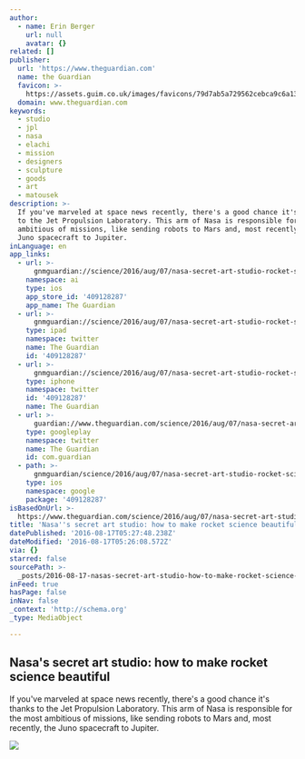 ```yaml
---
author:
  - name: Erin Berger
    url: null
    avatar: {}
related: []
publisher:
  url: 'https://www.theguardian.com'
  name: the Guardian
  favicon: >-
    https://assets.guim.co.uk/images/favicons/79d7ab5a729562cebca9c6a13c324f0e/32x32.ico
  domain: www.theguardian.com
keywords:
  - studio
  - jpl
  - nasa
  - elachi
  - mission
  - designers
  - sculpture
  - goods
  - art
  - matousek
description: >-
  If you've marveled at space news recently, there's a good chance it's thanks
  to the Jet Propulsion Laboratory. This arm of Nasa is responsible for the most
  ambitious of missions, like sending robots to Mars and, most recently, the
  Juno spacecraft to Jupiter.
inLanguage: en
app_links:
  - url: >-
      gnmguardian://science/2016/aug/07/nasa-secret-art-studio-rocket-science-jet-propulsion-laboratory?contenttype=Article&source=applinks
    namespace: ai
    type: ios
    app_store_id: '409128287'
    app_name: The Guardian
  - url: >-
      gnmguardian://science/2016/aug/07/nasa-secret-art-studio-rocket-science-jet-propulsion-laboratory?contenttype=Article&source=twitter
    type: ipad
    namespace: twitter
    name: The Guardian
    id: '409128287'
  - url: >-
      gnmguardian://science/2016/aug/07/nasa-secret-art-studio-rocket-science-jet-propulsion-laboratory?contenttype=Article&source=twitter
    type: iphone
    namespace: twitter
    id: '409128287'
    name: The Guardian
  - url: >-
      guardian://www.theguardian.com/science/2016/aug/07/nasa-secret-art-studio-rocket-science-jet-propulsion-laboratory
    type: googleplay
    namespace: twitter
    name: The Guardian
    id: com.guardian
  - path: >-
      gnmguardian/science/2016/aug/07/nasa-secret-art-studio-rocket-science-jet-propulsion-laboratory?contenttype=Article&source=google
    type: ios
    namespace: google
    package: '409128287'
isBasedOnUrl: >-
  https://www.theguardian.com/science/2016/aug/07/nasa-secret-art-studio-rocket-science-jet-propulsion-laboratory?CMP=oth_b-aplnews_d-3
title: 'Nasa''s secret art studio: how to make rocket science beautiful'
datePublished: '2016-08-17T05:27:48.238Z'
dateModified: '2016-08-17T05:26:08.572Z'
via: {}
starred: false
sourcePath: >-
  _posts/2016-08-17-nasas-secret-art-studio-how-to-make-rocket-science-beautif.md
inFeed: true
hasPage: false
inNav: false
_context: 'http://schema.org'
_type: MediaObject

---
```

<article style=""><h1>Nasa's secret art studio: how to make rocket science beautiful</h1><p>If you've marveled at space news recently, there's a good chance it's thanks to the Jet Propulsion Laboratory. This arm of Nasa is responsible for the most ambitious of missions, like sending robots to Mars and, most recently, the Juno spacecraft to Jupiter.</p><img src="https://i.guim.co.uk/img/media/30d420a62dc570ecb0f0750de4cce52bef6ae369/0_64_4978_2986/4978.jpg?w=1200&amp;h=630&amp;q=55&amp;auto=format&amp;usm=12&amp;fit=crop&amp;bm=normal&amp;ba=bottom%2Cleft&amp;blend64=aHR0cHM6Ly91cGxvYWRzLmd1aW0uY28udWsvMjAxNi8wNS8yNS9vdmVybGF5LWxvZ28tMTIwMC05MF9vcHQucG5n&amp;s=91188b305c5637f31d361917508c6192" /></article>